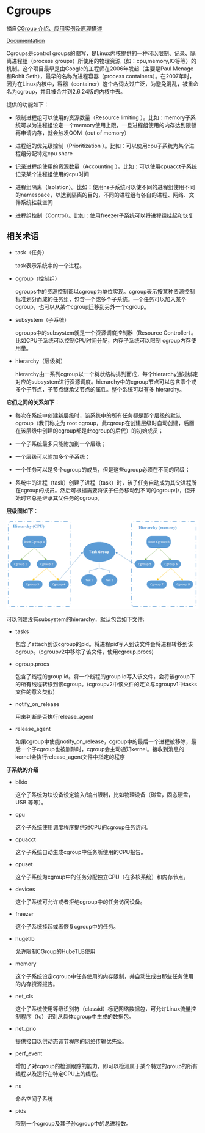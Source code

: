 # Cgroups #

摘自[CGroup 介绍、应用实例及原理描述](https://www.cnblogs.com/caoxiaojian/p/5633430.html)

[Documentation](https://www.kernel.org/doc/Documentation/cgroup-v1/)


Cgroups是control groups的缩写，是Linux内核提供的一种可以限制、记录、隔离进程组（process groups）所使用的物理资源（如：cpu,memory,IO等等）的机制。这个项目最早是由Google的工程师在2006年发起（主要是Paul Menage和Rohit Seth），最早的名称为进程容器（process containers）。在2007年时，因为在Linux内核中，容器（container）这个名词太过广泛，为避免混乱，被重命名为cgroup，并且被合并到2.6.24版的内核中去。

提供的功能如下：

- 限制进程组可以使用的资源数量（Resource limiting ）。比如：memory子系统可以为进程组设定一个memory使用上限，一旦进程组使用的内存达到限额再申请内存，就会触发OOM（out of memory）

- 进程组的优先级控制（Prioritization ）。比如：可以使用cpu子系统为某个进程组分配特定cpu share

- 记录进程组使用的资源数量（Accounting ）。比如：可以使用cpuacct子系统记录某个进程组使用的cpu时间

- 进程组隔离（Isolation）。比如：使用ns子系统可以使不同的进程组使用不同的namespace，以达到隔离的目的，不同的进程组有各自的进程、网络、文件系统挂载空间

- 进程组控制（Control）。比如：使用freezer子系统可以将进程组挂起和恢复


## 相关术语 ##

- task（任务）

	task表示系统中的一个进程。
 
- cgroup（控制组）
 
	cgroups中的资源控制都以cgroup为单位实现。cgroup表示按某种资源控制标准划分而成的任务组，包含一个或多个子系统。一个任务可以加入某个cgroup，也可以从某个cgroup迁移到另外一个cgroup。
 
- subsystem（子系统）

	cgroups中的subsystem就是一个资源调度控制器（Resource Controller）。比如CPU子系统可以控制CPU时间分配，内存子系统可以限制 cgroup内存使用量。
 
- hierarchy（层级树）

	hierarchy由一系列cgroup以一个树状结构排列而成，每个hierarchy通过绑定对应的subsystem进行资源调度。hierarchy中的cgroup节点可以包含零个或多个子节点，子节点继承父节点的属性。整个系统可以有多 hierarchy。

**它们之间的关系如下**：

- 每次在系统中创建新层级时，该系统中的所有任务都是那个层级的默认cgroup（我们称之为 root cgroup，此cgroup在创建层级时自动创建，后面在该层级中创建的cgroup都是此cgroup的后代）的初始成员；

- 一个子系统最多只能附加到一个层级；
 
- 一个层级可以附加多个子系统；
 
- 一个任务可以是多个cgroup的成员，但是这些cgroup必须在不同的层级；

- 系统中的进程（task）创建子进程（task）时，该子任务自动成为其父进程所在cgroup的成员。然后可根据需要将该子任务移动到不同的cgroup中，但开始时它总是继承其父任务的cgroup。

**层级图如下**：

![](img/CGroup.png)

可以创建没有subsystem的hierarchy，默认包含如下文件:

- tasks

	包含了attach到该cgroup的pid。将进程pid写入到该文件会将进程转移到该cgroup。(cgroupv2中移除了该文件，使用cgroup.procs)

- cgroup.procs

	包含了线程的group id。将一个线程的group id写入该文件，会将该group下的所有线程转移到该cgroup。(cgroupv2中该文件的定义与cgroupv1中tasks文件的意义类似)

- notify_on_release

	用来判断是否执行release_agent

- release_agent

	如果cgroup中使能notify_on_release，cgroup中的最后一个进程被移除，最后一个子cgroup也被删除时，cgroup会主动通知kernel。接收到消息的kernel会执行release_agent文件中指定的程序

**子系统的介绍**


- blkio

	这个子系统为块设备设定输入/输出限制，比如物理设备（磁盘，固态硬盘，USB 等等）。

- cpu

	这个子系统使用调度程序提供对CPU的cgroup任务访问。

- cpuacct

	这个子系统自动生成cgroup中任务所使用的CPU报告。

- cpuset

	这个子系统为cgroup中的任务分配独立CPU（在多核系统）和内存节点。

- devices

	这个子系统可允许或者拒绝cgroup中的任务访问设备。

- freezer

	这个子系统挂起或者恢复cgroup中的任务。

- hugetlb

	允许限制CGroup的HubeTLB使用

- memory

	这个子系统设定cgroup中任务使用的内存限制，并自动生成由那些任务使用的内存资源报告。

- net_cls

	这个子系统使用等级识别符（classid）标记网络数据包，可允许Linux流量控制程序（tc）识别从具体cgroup中生成的数据包。

- net_prio

	提供接口以供动态调节程序的网络传输优先级。

- perf_event

	增加了对cgroup的检测跟踪的能力，即可以检测属于某个特定的group的所有线程以及运行在特定CPU上的线程。

- ns

	命名空间子系统

- pids

	限制一个cgroup及其子孙cgroup中的总进程数。